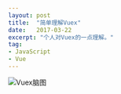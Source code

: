 ```yaml
---
layout: post
title:  "简单理解Vuex"
date:   2017-03-22
excerpt: "个人对Vuex的一点理解。"
tag:
- JavaScript
- Vue
---
```


![Vuex脑图](asset/img/VueMindMapping.png)
